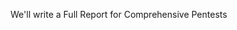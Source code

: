 We'll write a Full Report for Comprehensive Pentests<!--. An Automated Report is available for Agile Pentests-->
<!-- Remove comment for Agile Pentesting release on October 7, 2022 -->
